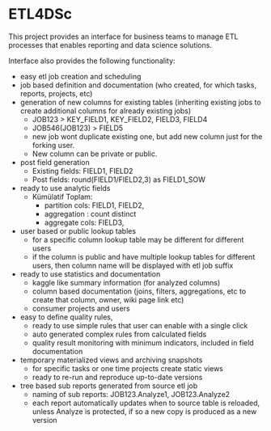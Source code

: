 # ETL4DSc

This project provides an interface for business teams to manage ETL processes that enables reporting and data science solutions.

Interface also provides the following functionality:
* easy etl job creation and scheduling
* job based definition and documentation (who created, for which tasks, reports, projects, etc)
* generation of new columns for existing tables (inheriting existing jobs to create additional columns for already existing jobs)
  * JOB123 > KEY_FIELD1, KEY_FIELD2, FIELD3, FIELD4
  * JOB546(JOB123) > FIELD5
  * new job wont duplicate existing one, but add new column just for the forking user. 
  * New column can be private or public.
* post field generation
  * Existing fields: FIELD1, FIELD2
  * Post fields: round(FIELD1/FIELD2,3) as FIELD1_SOW
* ready to use analytic fields
  * Kümülatif Toplam: 
    * partition cols: FIELD1, FIELD2, 
    * aggregation : count distinct
    * aggregate cols: FIELD3, 
* user based or public lookup tables
  * for a specific column lookup table may be different for different users
  * if the column is public and have multiple lookup tables for different users, then column name will be displayed with etl job suffix
* ready to use statistics and documentation
  * kaggle like summary information (for analyzed columns)
  * column based documentation (joins, filters, aggregations, etc to create that column, owner, wiki page link etc)
  * consumer projects and users
* easy to define quality rules, 
  * ready to use simple rules that user can enable with a single click
  * auto generated complex rules from calculated fields
  * quality result monitoring with minimum indicators, included in field documentation
* temporary materialized views and archiving snapshots
  * for specific tasks or one time projects create static views 
  * ready to re-run and reproduce up-to-date versions 
* tree based sub reports generated from source etl job
  * naming of sub reports: JOB123.Analyze1, JOB123.Analyze2
  * each report automatically updates when to source table is reloaded, unless Analyze is protected, if so a new copy is produced as a new version
